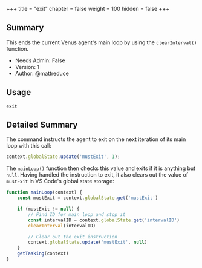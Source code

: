+++
title = "exit"
chapter = false
weight = 100
hidden = false
+++

## Summary

This ends the current Venus agent's main loop by using the `clearInterval()`
function.

- Needs Admin: False
- Version: 1
- Author: @mattreduce

## Usage

```
exit
```

## Detailed Summary

The command instructs the agent to exit on the next iteration of its main loop 
with this call:

```JavaScript
context.globalState.update('mustExit', 1);
```

The `mainLoop()` function then checks this value and exits if it is anything but 
`null`. Having handled the instruction to exit, it also clears out the value of 
`mustExit` in VS Code's global state storage:

```JavaScript
function mainLoop(context) {
	const mustExit = context.globalState.get('mustExit')

	if (mustExit != null) {
		// Find ID for main loop and stop it
		const intervalID = context.globalState.get('intervalID')
		clearInterval(intervalID)

		// Clear out the exit instruction
		context.globalState.update('mustExit', null)
	}
	getTasking(context)
}
```
